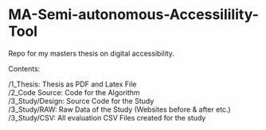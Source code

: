# MA-Semi-autonomous-Accessilility-Tool
Repo for my masters thesis on digital accessibility. 

Contents:

/1_Thesis:            Thesis as PDF and Latex File  
/2_Code Source:       Code for the Algorithm  
/3_Study/Design:      Source Code for the Study  
/3_Study/RAW:         Raw Data of the Study (Websites before & after etc.)  
/3_Study/CSV:         All evaluation CSV Files created for the study  


